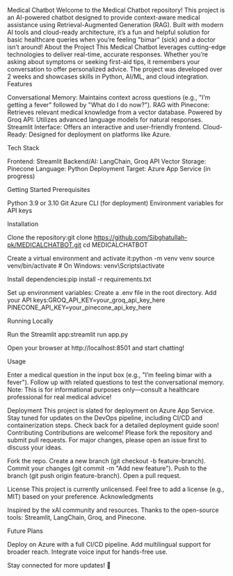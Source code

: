 Medical Chatbot
Welcome to the Medical Chatbot repository! This project is an AI-powered chatbot designed to provide context-aware medical assistance using Retrieval-Augmented Generation (RAG). Built with modern AI tools and cloud-ready architecture, it’s a fun and helpful solution for basic healthcare queries when you’re feeling "bimar" (sick) and a doctor isn’t around!
About the Project
This Medical Chatbot leverages cutting-edge technologies to deliver real-time, accurate responses. Whether you’re asking about symptoms or seeking first-aid tips, it remembers your conversation to offer personalized advice. The project was developed over 2 weeks and showcases skills in Python, AI/ML, and cloud integration.
Features

Conversational Memory: Maintains context across questions (e.g., "I’m getting a fever" followed by "What do I do now?").
RAG with Pinecone: Retrieves relevant medical knowledge from a vector database.
Powered by Groq API: Utilizes advanced language models for natural responses.
Streamlit Interface: Offers an interactive and user-friendly frontend.
Cloud-Ready: Designed for deployment on platforms like Azure.

Tech Stack

Frontend: Streamlit
Backend/AI: LangChain, Groq API
Vector Storage: Pinecone
Language: Python
Deployment Target: Azure App Service (in progress)

Getting Started
Prerequisites

Python 3.9 or 3.10
Git
Azure CLI (for deployment)
Environment variables for API keys

Installation

Clone the repository:git clone https://github.com/Sibghatullah-pk/MEDICALCHATBOT.git
cd MEDICALCHATBOT


Create a virtual environment and activate it:python -m venv venv
source venv/bin/activate  # On Windows: venv\Scripts\activate


Install dependencies:pip install -r requirements.txt


Set up environment variables:
Create a .env file in the root directory.
Add your API keys:GROQ_API_KEY=your_groq_api_key_here
PINECONE_API_KEY=your_pinecone_api_key_here





Running Locally

Run the Streamlit app:streamlit run app.py


Open your browser at http://localhost:8501 and start chatting!

Usage

Enter a medical question in the input box (e.g., "I’m feeling bimar with a fever").
Follow up with related questions to test the conversational memory.
Note: This is for informational purposes only—consult a healthcare professional for real medical advice!

Deployment
This project is slated for deployment on Azure App Service. Stay tuned for updates on the DevOps pipeline, including CI/CD and containerization steps. Check back for a detailed deployment guide soon!
Contributing
Contributions are welcome! Please fork the repository and submit pull requests. For major changes, please open an issue first to discuss your ideas.

Fork the repo.
Create a new branch (git checkout -b feature-branch).
Commit your changes (git commit -m "Add new feature").
Push to the branch (git push origin feature-branch).
Open a pull request.

License
This project is currently unlicensed. Feel free to add a license (e.g., MIT) based on your preference.
Acknowledgments

Inspired by the xAI community and resources.
Thanks to the open-source tools: Streamlit, LangChain, Groq, and Pinecone.

Future Plans

Deploy on Azure with a full CI/CD pipeline.
Add multilingual support for broader reach.
Integrate voice input for hands-free use.

Stay connected for more updates! 🚀
